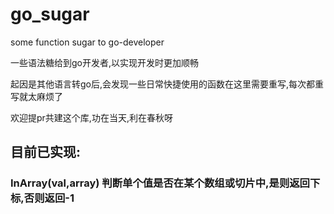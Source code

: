 # go_sugar
some function sugar to go-developer

一些语法糖给到go开发者,以实现开发时更加顺畅

起因是其他语言转go后,会发现一些日常快捷使用的函数在这里需要重写,每次都重写就太麻烦了

欢迎提pr共建这个库,功在当天,利在春秋呀


## 目前已实现: 

### InArray(val,array) 判断单个值是否在某个数组或切片中,是则返回下标,否则返回-1
